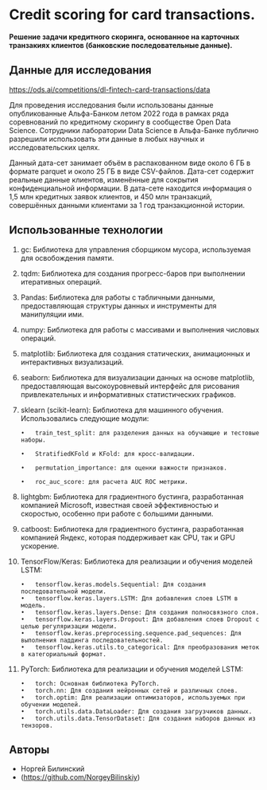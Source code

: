 # Credit scoring for card transactions.

__Решение задачи кредитного скоринга, основанное на карточных транзакиях клиентов (банковские последовательные данные).__

## Данные для исследования
https://ods.ai/competitions/dl-fintech-card-transactions/data

Для проведения исследования были использованы данные опубликованные Альфа-Банком летом 2022 года в рамках ряда соревнований по кредитному скорингу в сообществе Open Data Science. Сотрудники лаборатории Data Science в Альфа-Банке публично разрешили использовать эти данные в любых научных и исследовательских целях. 

Данный дата-сет занимает объём в распакованном виде около 6 ГБ в формате parquet и около 25 ГБ в виде CSV-файлов. 
Дата-сет содержит реальные данные клиентов, изменённые для сокрытия конфиденциальной информации. В дата-сете находится информация о 1,5 млн кредитных заявок клиентов, и 450 млн транзакций, совершённых данными клиентами за 1 год транзакционной истории.

## Использованные технологии
1)	gc: Библиотека для управления сборщиком мусора, используемая для освобождения памяти. 
2)	tqdm: Библиотека для создания прогресс-баров при выполнении итеративных операций. 
3)	Pandas: Библиотека для работы с табличными данными, предоставляющая структуры данных и инструменты для манипуляции ими. 
4)	numpy: Библиотека для работы с массивами и выполнения числовых операций. 
5)	matplotlib: Библиотека для создания статических, анимационных и интерактивных визуализаций. 
6)	seaborn: Библиотека для визуализации данных на основе matplotlib, предоставляющая высокоуровневый интерфейс для рисования привлекательных и информативных статистических графиков. 
7)	sklearn (scikit-learn): Библиотека для машинного обучения. Использовались следующие модули: 

        •	train_test_split: для разделения данных на обучающие и тестовые наборы.

        •	StratifiedKFold и KFold: для кросс-валидации.

        •	permutation_importance: для оценки важности признаков. 

        •	roc_auc_score: для расчета AUC ROC метрики. 

8)	lightgbm: Библиотека для градиентного бустинга, разработанная компанией Microsoft, известная своей эффективностью и скоростью, особенно при работе с большими данными.
9)	catboost: Библиотека для градиентного бустинга, разработанная компанией Яндекс, которая поддерживает как CPU, так и GPU ускорение. 
10) TensorFlow/Keras: Библиотека для реализации и обучения моделей LSTM:

        •	tensorflow.keras.models.Sequential: Для создания последовательной модели.
        •	tensorflow.keras.layers.LSTM: Для добавления слоев LSTM в модель.
        •	tensorflow.keras.layers.Dense: Для создания полносвязного слоя.
        •	tensorflow.keras.layers.Dropout: Для добавления слоев Dropout с целью регуляризации модели.
        •	tensorflow.keras.preprocessing.sequence.pad_sequences: Для выполнения паддинга последовательностей.
        •	tensorflow.keras.utils.to_categorical: Для преобразования меток в категориальный формат.


11) PyTorch: Библиотека для реализации и обучения моделей LSTM:

        •	torch: Основная библиотека PyTorch.
        •	torch.nn: Для создания нейронных сетей и различных слоев.
        •	torch.optim: Для реализации оптимизаторов, используемых при обучении моделей.
        •	torch.utils.data.DataLoader: Для создания загрузчиков данных.
        •	torch.utils.data.TensorDataset: Для создания наборов данных из тензоров.

## Авторы

- Норгей Билинский 
- (https://github.com/NorgeyBilinskiy)

